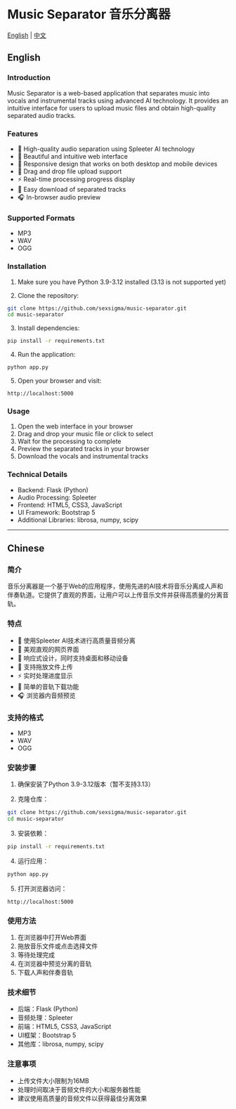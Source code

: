 # Music Separator 音乐分离器

[English](#english) | [中文](#chinese)

## English

### Introduction
Music Separator is a web-based application that separates music into vocals and instrumental tracks using advanced AI technology. It provides an intuitive interface for users to upload music files and obtain high-quality separated audio tracks.

### Features
- 🎵 High-quality audio separation using Spleeter AI technology
- 🎨 Beautiful and intuitive web interface
- 📱 Responsive design that works on both desktop and mobile devices
- 🔄 Drag and drop file upload support
- ⚡ Real-time processing progress display
- 💾 Easy download of separated tracks
- 🎧 In-browser audio preview

### Supported Formats
- MP3
- WAV
- OGG

### Installation

1. Make sure you have Python 3.9-3.12 installed (3.13 is not supported yet)

2. Clone the repository:
```bash
git clone https://github.com/sexsigma/music-separator.git
cd music-separator
```

3. Install dependencies:
```bash
pip install -r requirements.txt
```

4. Run the application:
```bash
python app.py
```

5. Open your browser and visit:
```
http://localhost:5000
```

### Usage
1. Open the web interface in your browser
2. Drag and drop your music file or click to select
3. Wait for the processing to complete
4. Preview the separated tracks in your browser
5. Download the vocals and instrumental tracks

### Technical Details
- Backend: Flask (Python)
- Audio Processing: Spleeter
- Frontend: HTML5, CSS3, JavaScript
- UI Framework: Bootstrap 5
- Additional Libraries: librosa, numpy, scipy

---

## Chinese

### 简介
音乐分离器是一个基于Web的应用程序，使用先进的AI技术将音乐分离成人声和伴奏轨道。它提供了直观的界面，让用户可以上传音乐文件并获得高质量的分离音轨。

### 特点
- 🎵 使用Spleeter AI技术进行高质量音频分离
- 🎨 美观直观的网页界面
- 📱 响应式设计，同时支持桌面和移动设备
- 🔄 支持拖放文件上传
- ⚡ 实时处理进度显示
- 💾 简单的音轨下载功能
- 🎧 浏览器内音频预览

### 支持的格式
- MP3
- WAV
- OGG

### 安装步骤

1. 确保安装了Python 3.9-3.12版本（暂不支持3.13）

2. 克隆仓库：
```bash
git clone https://github.com/sexsigma/music-separator.git
cd music-separator
```

3. 安装依赖：
```bash
pip install -r requirements.txt
```

4. 运行应用：
```bash
python app.py
```

5. 打开浏览器访问：
```
http://localhost:5000
```

### 使用方法
1. 在浏览器中打开Web界面
2. 拖放音乐文件或点击选择文件
3. 等待处理完成
4. 在浏览器中预览分离的音轨
5. 下载人声和伴奏音轨

### 技术细节
- 后端：Flask (Python)
- 音频处理：Spleeter
- 前端：HTML5, CSS3, JavaScript
- UI框架：Bootstrap 5
- 其他库：librosa, numpy, scipy

### 注意事项
- 上传文件大小限制为16MB
- 处理时间取决于音频文件的大小和服务器性能
- 建议使用高质量的音频文件以获得最佳分离效果 
